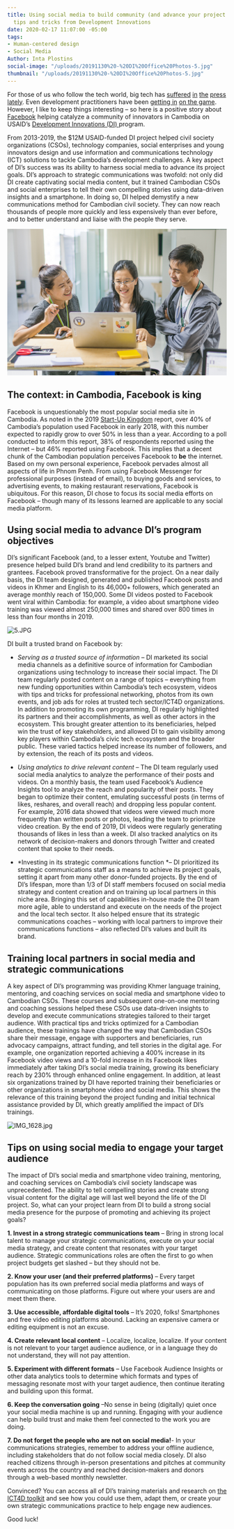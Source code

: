 ```yaml
---
title: Using social media to build community (and advance your project’s goals) –
  tips and tricks from Development Innovations
date: 2020-02-17 11:07:00 -05:00
tags:
- Human-centered design
- Social Media
Author: Inta Plostins
social-image: "/uploads/20191130%20-%20DI%20Office%20Photos-5.jpg"
thumbnail: "/uploads/20191130%20-%20DI%20Office%20Photos-5.jpg"
---
```


For those of us who follow the tech world, big tech has [suffered](https://nymag.com/intelligencer/2020/02/what-its-like-to-own-an-amazon-ring-doorbell-camera.html) [in](https://www.theverge.com/2020/2/6/21126970/apple-iphone-independent-repair-contract-search-audit) [the](https://www.ft.com/content/6ec3f6a6-4d56-11ea-95a0-43d18ec715f5) [press](https://www.marketwatch.com/story/heres-why-facebook-agreed-to-pay-550-million-privacy-settlement-to-illinois-2020-02-09) [lately](https://www.inc.com/jason-aten/microsoft-accidentally-exposed-250-million-customer-support-records-online-heres-what-you-should-know.html). Even development practitioners have been [getting in](https://www.ictworks.org/facebook-digital-development/#.Xkq6_ihKg2y) [on the game](https://www.devex.com/news/what-the-facebook-scandal-means-for-data-for-good-92425). However, I like to keep things interesting – so here is a positive story about [Facebook](https://www.facebook.com/) helping catalyze a community of innovators in Cambodia on USAID’s [Development Innovations (DI) ](https://www.development-innovations.org/)program.

<!--more-->

From 2013-2019, the $12M USAID-funded DI project helped civil society organizations (CSOs), technology companies, social enterprises and young innovators design and use information and communications technology (ICT) solutions to tackle Cambodia’s development challenges. A key aspect of DI’s success was its ability to harness social media to advance its project goals. DI’s approach to strategic communications was twofold: not only did DI create captivating social media content, but it trained Cambodian CSOs and social enterprises to tell their own compelling stories using data-driven insights and a smartphone. In doing so, DI helped demystify a new communications method for Cambodian civil society. They can now reach thousands of people more quickly and less expensively than ever before, and to better understand and liaise with the people they serve.

![20191130 - DI Office Photos-5.jpg](/uploads/20191130%20-%20DI%20Office%20Photos-5.jpg)

## The context: in Cambodia, Facebook is king

Facebook is unquestionably the most popular social media site in Cambodia. As noted in the 2019 [Start-Up Kingdom](https://www.raintreecambodia.com/research) report, over 40% of Cambodia’s population used Facebook in early 2018, with this number expected to rapidly grow to over 50% in less than a year. According to a poll conducted to inform this report, 38% of respondents reported using the Internet – but 46% reported using Facebook. This implies that a decent chunk of the Cambodian population perceives Facebook to **be** the internet. Based on my own personal experience, Facebook pervades almost all aspects of life in Phnom Penh. From using Facebook Messenger for professional purposes (instead of email), to buying goods and services, to advertising events, to making restaurant reservations, Facebook is ubiquitous. For this reason, DI chose to focus its social media efforts on Facebook – though many of its lessons learned are applicable to any social media platform.

## Using social media to advance DI’s program objectives

DI’s significant Facebook (and, to a lesser extent, Youtube and Twitter) presence helped build DI’s brand and lend credibility to its partners and grantees. Facebook proved transformative for the project. On a near daily basis, the DI team designed, generated and published Facebook posts and videos in Khmer and English to its 46,000\+ followers, which generated an average monthly reach of 150,000. Some DI videos posted to Facebook went viral within Cambodia: for example, a video about smartphone video training was viewed almost 250,000 times and shared over 800 times in less than four months in 2019.

![5.JPG](/uploads/5.JPG)

DI built a trusted brand on Facebook by:

* *Serving as a trusted source of information* – DI marketed its social media channels as a definitive source of information for Cambodian organizations using technology to increase their social impact. The DI team regularly posted content on a range of topics – everything from new funding opportunities within Cambodia’s tech ecosystem, videos with tips and tricks for professional networking, photos from its own events, and job ads for roles at trusted tech sector/ICT4D organizations. In addition to promoting its own programming, DI regularly highlighted its partners and their accomplishments, as well as other actors in the ecosystem. This brought greater attention to its beneficiaries, helped win the trust of key stakeholders, and allowed DI to gain visibility among key players within Cambodia’s civic tech ecosystem and the broader public. These varied tactics helped increase its number of followers, and by extension, the reach of its posts and videos.


* *Using analytics to drive relevant content* – The DI team regularly used social media analytics to analyze the performance of their posts and videos. On a monthly basis, the team used Facebook’s Audience Insights tool to analyze the reach and popularity of their posts. They began to optimize their content, emulating successful posts (in terms of likes, reshares, and overall reach) and dropping less popular content. For example, 2016 data showed that videos were viewed much more frequently than written posts or photos, leading the team to prioritize video creation. By the end of 2019, DI videos were regularly generating thousands of likes in less than a week. DI also tracked analytics on its network of decision-makers and donors through Twitter and created content that spoke to their needs.


* *Investing in its strategic communications function *– DI prioritized its strategic communications staff as a means to achieve its project goals, setting it apart from many other donor-funded projects. By the end of DI’s lifespan, more than 1/3 of DI staff members focused on social media strategy and content creation and on training up local partners in this niche area. Bringing this set of capabilities in-house made the DI team more agile, able to understand and execute on the needs of the project and the local tech sector. It also helped ensure that its strategic communications coaches – working with local partners to improve their communications functions – also reflected DI’s values and built its brand.

## Training local partners in social media and strategic communications

A key aspect of DI’s programming was providing Khmer language training, mentoring, and coaching services on social media and smartphone video to Cambodian CSOs. These courses and subsequent one-on-one mentoring and coaching sessions helped these CSOs use data-driven insights to develop and execute communications strategies tailored to their target audience. With practical tips and tricks optimized for a Cambodian audience, these trainings have changed the way that Cambodian CSOs share their message, engage with supporters and beneficiaries, run advocacy campaigns, attract funding, and tell stories in the digital age. For example, one organization reported achieving a 400% increase in its Facebook video views and a 10-fold increase in its Facebook likes immediately after taking DI’s social media training, growing its beneficiary reach by 230% through enhanced online engagement. In addition, at least six organizations trained by DI have reported training their beneficiaries or other organizations in smartphone video and social media. This shows the relevance of this training beyond the project funding and initial technical assistance provided by DI, which greatly amplified the impact of DI’s trainings.

![IMG_1628.jpg](/uploads/IMG_1628.jpg)

## Tips on using social media to engage your target audience

The impact of DI’s social media and smartphone video training, mentoring, and coaching services on Cambodia’s civil society landscape was unprecedented. The ability to tell compelling stories and create strong visual content for the digital age will last well beyond the life of the DI project. So, what can your project learn from DI to build a strong social media presence for the purpose of promoting and achieving its project goals?

**1. Invest in a strong strategic communications team** – Bring in strong local talent to manage your strategic communications, execute on your social media strategy, and create content that resonates with your target audience. Strategic communications roles are often the first to go when project budgets get slashed – but they should not be.

**2. Know your user (and their preferred platforms)** – Every target population has its own preferred social media platforms and ways of communicating on those platforms. Figure out where your users are and meet them there.

**3. Use accessible, affordable digital tools** – It’s 2020, folks! Smartphones and free video editing platforms abound. Lacking an expensive camera or editing equipment is not an excuse.

**4. Create relevant local content** – Localize, localize, localize. If your content is not relevant to your target audience audience, or in a language they do not understand, they will not pay attention.

**5. Experiment with different formats** – Use Facebook Audience Insights or other data analytics tools to determine which formats and types of messaging resonate most with your target audience, then continue iterating and building upon this format.

**6. Keep the conversation going** –No sense in being (digitally) quiet once your social media machine is up and running. Engaging with your audience can help build trust and make them feel connected to the work you are doing.

**7. Do not forget the people who are not on social media!**- In your communications strategies, remember to address your offline audience, including stakeholders that do not follow social media closely. DI also reached citizens through in-person presentations and pitches at community events across the country and reached decision-makers and donors through a web-based monthly newsletter.

Convinced? You can access all of DI’s training materials and research on [the ICT4D toolkit](https://www.development-innovations.org/ict4d-toolkit/) and see how you could use them, adapt them, or create your own strategic communications practice to help engage new audiences. 

Good luck!